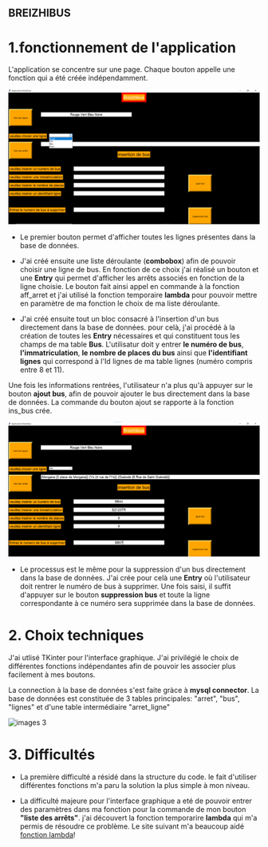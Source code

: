 ## BREIZHIBUS
# 1.**fonctionnement de l'application**

L'application se concentre sur une page.
Chaque bouton appelle une fonction qui a été créée indépendamment.


![images1](https://github.com/celine29730/Breizhibus/blob/main/Annotation%202020-12-30%20142533.png)

* Le premier bouton permet d'afficher toutes les lignes présentes dans la base de données.

* J'ai créé ensuite une liste déroulante (**combobox**) afin de pouvoir choisir une ligne de bus. En fonction de ce choix j'ai réalisé un bouton et une **Entry** qui permet d'afficher les arrêts associés en fonction de la ligne choisie. Le bouton fait ainsi appel en commande à la fonction aff_arret et j'ai utilisé la fonction temporaire **lambda** pour pouvoir mettre en paramètre de ma fonction le choix de ma liste déroulante. 

* J'ai créé ensuite tout un bloc consacré à l'insertion d'un bus directement dans la base de données.
pour celà, j'ai procédé à la création de toutes les **Entry** nécessaires et qui constituent tous les champs de ma table **Bus**.
L'utilisatur doit y entrer **le numéro de bus**, **l'immatriculation**, **le nombre de places du bus** ainsi que **l'identifiant lignes** qui correspond à l'Id lignes de ma table lignes (numéro compris entre 8 et 11).

Une fois les informations rentrées, l'utilisateur n'a plus qu'à appuyer sur le bouton **ajout bus**, afin de pouvoir ajouter le bus directement dans la base de données.
La commande du bouton ajout se rapporte à la fonction ins_bus crée.

![images 2](https://github.com/celine29730/Breizhibus/blob/main/Annotation%202020-12-30%20142707.png)

* Le processus est le même pour la suppression d'un bus directement dans la base de données.
J'ai crée pour celà une **Entry** où l'utilisateur doit rentrer le numéro de bus à supprimer. Une fois saisi, il suffit d'appuyer sur le bouton **suppression bus** et toute la ligne correspondante à ce numéro sera supprimée dans la base de données.

# 2. **Choix techniques**

J'ai utlisé TKinter pour l'interface graphique. J'ai privilégié le choix de différentes fonctions indépendantes afin de pouvoir les associer plus facilement à mes boutons.

La connection à la base de données s'est faite gràce à **mysql connector**.
La base de données est constituée de 3 tables principales: "arret", "bus", "lignes" et d'une table intermédiaire "arret_ligne"


![images 3](https://github.com/celine29730/Breizhibus/blob/main/sh%C3%A9ma_bdd_breizhibus.png)


# 3. **Difficultés**
* La première difficulté a résidé dans la structure du code. le fait d'utiliser différentes fonctions m'a paru la solution la plus simple à mon niveau.

* La difficulté majeure pour l'interface graphique a eté de pouvoir entrer des paramètres dans ma fonction pour la commande de mon bouton **"liste des arrêts"**. j'ai découvert la fonction temporarire **lambda** qui m'a permis de résoudre ce problème.
Le site suivant m'a beaucoup aidé [fonction lambda](https://www.delftstack.com/fr/howto/python-tkinter/how-to-pass-arguments-to-tkinter-button-command/)!














